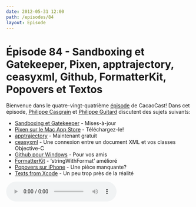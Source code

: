 ```yaml
---
date: 2012-05-31 12:00
path: /episodes/84
layout: Episode
---
```

# Épisode 84 - Sandboxing et Gatekeeper, Pixen, apptrajectory, ceasyxml, Github, FormatterKit, Popovers et Textos
<p>Bienvenue dans le quatre-vingt-quatrième <a href="https://archive.org/download/cacaocast/cacaocast_84.mp3" title="CocoaCast Cacao Episode 84">épisode</a> de CacaoCast! Dans cet épisode, <a href="http://www.twitter.com/philippec" title="Philippe Casgrain sur Twitter">Philippe Casgrain</a> et <a href="http://www.twitter.com/philippeguitard" title="Philippe Guitard sur Twitter">Philippe Guitard</a> discutent des sujets suivants:</p>
<ul><li><a href="http://developer.apple.com/library/mac/#releasenotes/General/OS_X_DevLib_Release_Notes/_index.html" title="Sandboxing et Gatekeeper">Sandboxing et Gatekeeper</a> - Mises-à-jour</li>
<li><a href="http://itunes.apple.com/us/app/pixen/id525180431?mt=12" title="Pixen sur le Mac App Store">Pixen sur le Mac App Store</a> - Téléchargez-le!</li>
<li><a href="https://www.apptrajectory.com/home" title="apptrajectory">apptrajectory</a> - Maintenant gratuit</li>
<li><a href="http://ceasyxml.googlecode.com/" title="ceasyxml">ceasyxml</a> - Une connexion entre un document XML et vos classes Objective-C</li>
<li><a href="https://github.com/blog/1127-github-for-windows" title="Github pour Windows">Github pour Windows</a> - Pour vos amis</li>
<li><a href="https://github.com/mattt/FormatterKit" title="FormatterKit">FormatterKit</a> - ‘stringWithFormat’ amélioré</li>
<li><a href="https://github.com/werner77/WEPopover" title="Popovers sur iPhone">Popovers sur iPhone</a> - Une pièce manquante?</li>
<li><a href="http://textfromxcode.tumblr.com/" title="Texts from Xcode">Texts from Xcode</a> - Un peu trop près de la réalité</li>
</ul>
<p><audio controls><source src="https://archive.org/download/cacaocast/cacaocast_84.mp3" type="audio/mpeg"><source src="https://archive.org/download/cacaocast/cacaocast_84.mp3" type="audio/mp4">Votre navigateur ne supporte pas l'élément audio / Your browser does not support the audio element.</audio></p>
